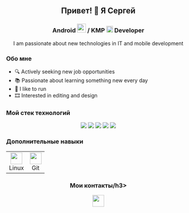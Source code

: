 <h2 align="center">Привет! 👋 Я Сергей</h2>
<h3 align="center">
  Android <img src="https://cdn.simpleicons.org/android" height="24" width="24" /> / KMP <img src="https://cdn.simpleicons.org/kotlin" height="18" width="18" />
  Developer
</h3>

<p align="center">
  I am passionate about new technologies in IT and mobile development
</p>

<h3>Обо мне</h3>
<ul>
  <li>🔍 Actively seeking new job opportunities</li>
  <li>📚 Passionate about learning something new every day</li>
  <li>🏃 I like to run</li>
  <li>🎞️ Interested in editing and design</li>
</ul>

<h3>Mой стек технологий</h3>
<p align="center">
  <img src="https://img.shields.io/badge/kotlin-%237F52FF.svg?style=for-the-badge&logo=kotlin&logoColor=white" />
   <img src="https://img.shields.io/badge/c++-%2300599C.svg?style=for-the-badge&logo=c%2B%2B&logoColor=white" />
  <img src="https://img.shields.io/badge/Android Studio-87CEEB?style=for-the-badge&logo=Android Studio&logoColor=white"/>
  <img src="https://img.shields.io/badge/Jetpack Compose-9ACD32?style=for-the-badge&logo=Jetpack Compose&logoColor=white"/>
  <img src="https://img.shields.io/badge/Gradle-20B2AA?style=for-the-badge&logo=Gradle&logoColor=white"/>
</p>

<h3>Дополнительные навыки</h3>
<table align="center" border="0">
  <tr>
    <td align="center">
      <img height="32" width="32" src="https://cdn.simpleicons.org/linux" /><br>Linux
    </td>
    <td align="center">
      <img height="32" width="32" src="https://cdn.simpleicons.org/git" /><br>Git
    </td>
  </tr>
</table>

<h3 align="center">Мои контакты/h3>
<p align="center">
  <a href="https://t.me/Sergeyxdd">
    <img height="32" width="32" src="https://cdn.simpleicons.org/telegram" />
  </a>
</p>
